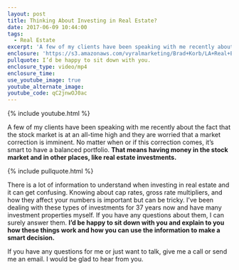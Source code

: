 ```yaml
---
layout: post
title: Thinking About Investing in Real Estate?
date: 2017-06-09 10:44:00
tags:
  - Real Estate
excerpt: 'A few of my clients have been speaking with me recently about the fact that the stock market is at an all-time high and they are worried that a market correction is imminent. No matter when or if this correction comes, it’s smart to have a balanced portfolio.'
enclosure: 'https://s3.amazonaws.com/vyralmarketing/Brad+Korb/LA+Real+Estate+Agent-+Diversify+your+portfolio.mp4'
pullquote: I’d be happy to sit down with you.
enclosure_type: video/mp4
enclosure_time:
use_youtube_image: true
youtube_alternate_image:
youtube_code: qC2jnwOJ0ac
---
```



{% include youtube.html %}

A few of my clients have been speaking with me recently about the fact that the stock market is at an all-time high and they are worried that a market correction is imminent. No matter when or if this correction comes, it’s smart to have a balanced portfolio. **That means having money in the stock market and in other places, like real estate investments.**

{% include pullquote.html %}

There is a lot of information to understand when investing in real estate and it can get confusing. Knowing about cap rates, gross rate multipliers, and how they affect your numbers is important but can be tricky. I’ve been dealing with these types of investments for 37 years now and have many investment properties myself. If you have any questions about them, I can surely answer them. **I’d be happy to sit down with you and explain to you how these things work and how you can use the information to make a smart decision.**

If you have any questions for me or just want to talk, give me a call or send me an email. I would be glad to hear from you.